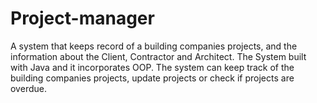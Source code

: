 # Project-manager
A system that keeps record of a building companies projects, and the information about the Client, Contractor and Architect.
The System built with Java and it incorporates OOP. The system can keep track of the building companies projects, update projects or check if projects are overdue.
